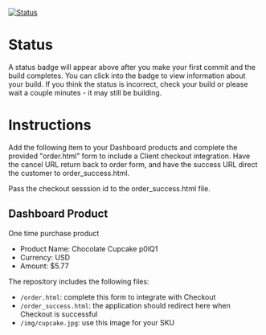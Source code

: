 [![Status](https://img.shields.io/badge/status-NOT%20SUBMITTABLE%20COMMIT:%207fc4c143706cfdbdb95b1a896245564f5c3a7dd9-critical.svg)](https://github.com/crowdbotics-challenges/bakery_scaffold_bE7YrapbzZZr1cwO/commit/7fc4c143706cfdbdb95b1a896245564f5c3a7dd9)





# Status

A status badge will appear above after you make your first commit and the build completes. You can click into the badge to view information about your build. If you think the status is incorrect, check your build or please wait a couple minutes - it may still be building.

# Instructions

Add the following item to your Dashboard products and complete the provided "order.html" form to include a Client checkout integration. Have the cancel URL return back to order form, and have the success URL direct the customer to order_success.html.

Pass the checkout sesssion id to the order_success.html file.

## Dashboard Product
One time purchase product
* Product Name: Chocolate Cupcake p0lQ1
* Currency: USD
* Amount: $5.77

The repository includes the following files:
* `/order.html`: complete this form to integrate with Checkout
* `/order_success.html`: the application should redirect here when Checkout is successful
* `/img/cupcake.jpg`: use this image for your SKU
